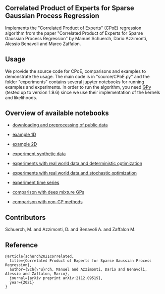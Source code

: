## Correlated Product of Experts for Sparse Gaussian Process Regression

Implements the "Correlated Product of Experts" (CPoE) regression algorithm from the paper "Correlated Product of Experts for Sparse Gaussian Process Regression" by Manuel Schuerch, Dario Azzimonti, Alessio Benavoli and Marco Zaffalon.


## Usage

We provide the source code for CPoE, comparisons and examples to demonstrate the usage.
The main code is in "source/CPoE.py" and the folder "experiments" contains several jupyter notebooks for running examples and experiments.
In order to run the algorithm, you need [GPy](https://github.com/SheffieldML/GPy) (tested up to version 1.9.6) since we use their implementation of the kernels and likelihoods.

## Overview of available notebooks

- [downloading and preprocessing of public data](https://github.com/manschuer/CPoE/blob/main/experiments/download_data.ipynb)

- [example 1D](https://github.com/manschuer/CPoE/blob/main/experiments/example_1D.ipynb)

- [example 2D](https://github.com/manschuer/CPoE/blob/main/experiments/example_2D.ipynb)

- [experiment synthetic data](https://github.com/manschuer/CPoE/blob/main/experiments/syntheticData.ipynb)

- [experiments with real world data and deterministic optimization](https://github.com/manschuer/CPoE/blob/main/experiments/realData1.ipynb)

- [experiments with real world data and stochastic optimization](https://github.com/manschuer/CPoE/blob/main/experiments/realData2.ipynb)

- [experiment time series](https://github.com/manschuer/CPoE/blob/main/experiments/timeSeries.ipynb)

- [comparison with deep mixture GPs](https://github.com/manschuer/CPoE/blob/main/experiments//comparisonDSM_py.ipynb)

- [comparison with non-GP methods](https://github.com/manschuer/CPoE/blob/main/experiments/comparisonNonGP.ipynb)


## Contributors

Schuerch, M. and Azzimonti, D. and Benavoli A. and Zaffalon M.

## Reference

```
@article{schurch2021correlated,
  title={Correlated Product of Experts for Sparse Gaussian Process Regression},
  author={Sch{\"u}rch, Manuel and Azzimonti, Dario and Benavoli, Alessio and Zaffalon, Marco},
  journal={arXiv preprint arXiv:2112.09519},
  year={2021}
}
```